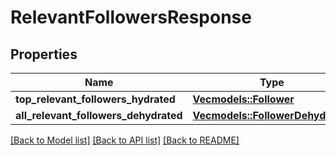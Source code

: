# RelevantFollowersResponse

## Properties

Name | Type | Description | Notes
------------ | ------------- | ------------- | -------------
**top_relevant_followers_hydrated** | [**Vec<models::Follower>**](Follower.md) |  | 
**all_relevant_followers_dehydrated** | [**Vec<models::FollowerDehydrated>**](FollowerDehydrated.md) |  | 

[[Back to Model list]](../README.md#documentation-for-models) [[Back to API list]](../README.md#documentation-for-api-endpoints) [[Back to README]](../README.md)


